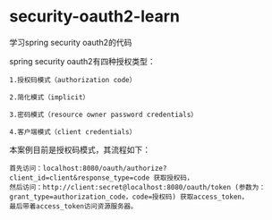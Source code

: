 # security-oauth2-learn
学习spring security oauth2的代码

spring security oauth2有四种授权类型：

    1.授权码模式（authorization code） 
    
    2.简化模式（implicit） 
    
    3.密码模式（resource owner password credentials） 
    
    4.客户端模式（client credentials）
    
本案例目前是授权码模式，其流程如下：

    首先访问：localhost:8080/oauth/authorize?client_id=client&response_type=code 获取授权码，
    然后访问：http://client:secret@localhost:8080/oauth/token (参数为：grant_type=authorization_code，code=授权码) 获取access_token，
    最后带着access_token访问资源服务器。


